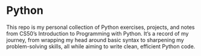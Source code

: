 # Python
This repo is my personal collection of Python exercises, projects, and notes from CS50’s Introduction to Programming with Python. It’s a record of my journey, from wrapping my head around basic syntax to sharpening my problem-solving skills, all while aiming to write clean, efficient Python code.
